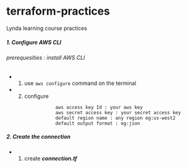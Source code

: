# terraform-practices
Lynda learning course practices

##### 1. Configure AWS CLI
###### prerequesities : install AWS CLI
- 1. use `aws configure` command on the terminal
- 2. configure 
```
                  aws access key Id : your aws key
                  aws secret access key : your secret access key
                  default region name : any region eg:us-west2
                  default output format : eg:json
```

##### 2. Create the connection

- 1. create **_connection.tf_**
